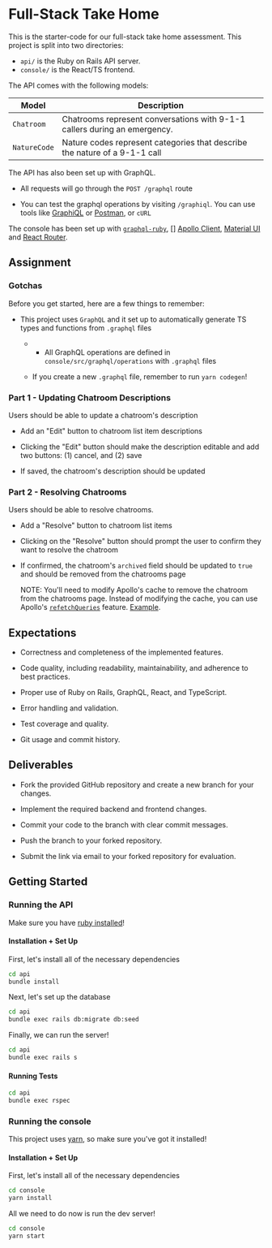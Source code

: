 # Full-Stack Take Home

This is the starter-code for our full-stack take home assessment. This project is split into two directories:

- `api/` is the Ruby on Rails API server.
- `console/` is the React/TS frontend.

The API comes with the following models:

| Model        | Description                                                                |
| ------------ | -------------------------------------------------------------------------- |
| `Chatroom`   | Chatrooms represent conversations with 9-1-1 callers during an emergency.  |
| `NatureCode` | Nature codes represent categories that describe the nature of a 9-1-1 call |

The API has also been set up with GraphQL.

- All requests will go through the `POST /graphql` route

- You can test the graphql operations by visiting `/graphiql`. You can use tools like [GraphiQL](https://github.com/graphql/graphiql)
  or [Postman](https://www.postman.com/), or `cURL`

The console has been set up with [`graphql-ruby`](https://graphql-ruby.org/), [] [Apollo Client](https://www.apollographql.com/docs/react), [Material UI](https://mui.com/material-ui/getting-started/usage/) and [React Router](https://reactrouter.com/en/main).

## Assignment

### Gotchas

Before you get started, here are a few things to remember:

- This project uses `GraphQL` and it set up to automatically generate TS types and functions from `.graphql` files

  - - All GraphQL operations are defined in `console/src/graphql/operations` with `.graphql` files

  - If you create a new `.graphql` file, remember to run `yarn codegen`!

### Part 1 - Updating Chatroom Descriptions

Users should be able to update a chatroom's description

- Add an "Edit" button to chatroom list item descriptions

- Clicking the "Edit" button should make the description editable and add two buttons: (1) cancel, and (2) save

- If saved, the chatroom's description should be updated

### Part 2 - Resolving Chatrooms

Users should be able to resolve chatrooms.

- Add a "Resolve" button to chatroom list items

- Clicking on the "Resolve" button should prompt the user to confirm they want to resolve the chatroom

- If confirmed, the chatroom's `archived` field should be updated to `true` and should be removed from the chatrooms page

  NOTE: You'll need to modify Apollo's cache to remove the chatroom from the chatrooms page. Instead of modifying the cache, you can use Apollo's [`refetchQueries`](https://www.apollographql.com/docs/react/data/mutations/#refetching-queries) feature. [Example](console/src/modules/chatroom/CreateChatroomModal.tsx).

## Expectations

- Correctness and completeness of the implemented features.

- Code quality, including readability, maintainability, and adherence to best practices.

- Proper use of Ruby on Rails, GraphQL, React, and TypeScript.

- Error handling and validation.

- Test coverage and quality.

- Git usage and commit history.

## Deliverables

- Fork the provided GitHub repository and create a new branch for your changes.

- Implement the required backend and frontend changes.

- Commit your code to the branch with clear commit messages.

- Push the branch to your forked repository.

- Submit the link via email to your forked repository for evaluation.

## Getting Started

### Running the API

Make sure you have [ruby installed](https://www.ruby-lang.org/en/documentation/installation/)!

#### Installation + Set Up

First, let's install all of the necessary dependencies

```sh
cd api
bundle install
```

Next, let's set up the database

```sh
cd api
bundle exec rails db:migrate db:seed
```

Finally, we can run the server!

```sh
cd api
bundle exec rails s
```

#### Running Tests

```sh
cd api
bundle exec rspec
```

### Running the console

This project uses [yarn](https://classic.yarnpkg.com/en/docs/install#mac-stable), so make sure you've got it installed!

#### Installation + Set Up

First, let's install all of the necessary dependencies

```sh
cd console
yarn install
```

All we need to do now is run the dev server!

```sh
cd console
yarn start
```

